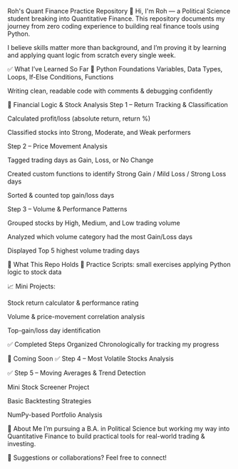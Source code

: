 Roh's Quant Finance Practice Repository
👋 Hi, I'm Roh — a Political Science student breaking into Quantitative Finance.
This repository documents my journey from zero coding experience to building real finance tools using Python.

I believe skills matter more than background, and I’m proving it by learning and applying quant logic from scratch every single week.

✅ What I’ve Learned So Far
🔹 Python Foundations
Variables, Data Types, Loops, If-Else Conditions, Functions

Writing clean, readable code with comments & debugging confidently

🔹 Financial Logic & Stock Analysis
Step 1 – Return Tracking & Classification

Calculated profit/loss (absolute return, return %)

Classified stocks into Strong, Moderate, and Weak performers

Step 2 – Price Movement Analysis

Tagged trading days as Gain, Loss, or No Change

Created custom functions to identify Strong Gain / Mild Loss / Strong Loss days

Sorted & counted top gain/loss days

Step 3 – Volume & Performance Patterns

Grouped stocks by High, Medium, and Low trading volume

Analyzed which volume category had the most Gain/Loss days

Displayed Top 5 highest volume trading days

🔨 What This Repo Holds
🧠 Practice Scripts: small exercises applying Python logic to stock data

📈 Mini Projects:

Stock return calculator & performance rating

Volume & price-movement correlation analysis

Top-gain/loss day identification

✅ Completed Steps Organized Chronologically for tracking my progress

🚀 Coming Soon
✅ Step 4 – Most Volatile Stocks Analysis

✅ Step 5 – Moving Averages & Trend Detection

Mini Stock Screener Project

Basic Backtesting Strategies

NumPy-based Portfolio Analysis

📌 About Me
I’m pursuing a B.A. in Political Science but working my way into Quantitative Finance to build practical tools for real-world trading & investing.

📩 Suggestions or collaborations? Feel free to connect!

